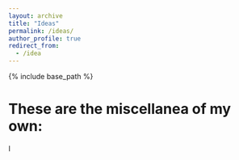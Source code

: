 ```yaml
---
layout: archive
title: "Ideas"
permalink: /ideas/
author_profile: true
redirect_from:
  - /idea
---
```


{% include base_path %}

# These are the miscellanea of my own: 

I 
